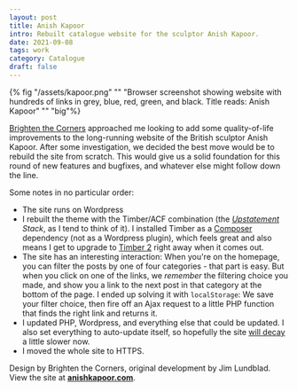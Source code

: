 ```yaml
---
layout: post
title: Anish Kapoor
intro: Rebuilt catalogue website for the sculptor Anish Kapoor.
date: 2021-09-08
tags: work
category: Catalogue
draft: false
---
```


{% fig "/assets/kapoor.png" "" "Browser screenshot showing website with hundreds of links in grey, blue, red, green, and black. Title reads: Anish Kapoor" "" "big"%}

[Brighten the Corners](https://brightenthecorners.com/) approached me looking to add some quality-of-life improvements to the long-running website of the British sculptor Anish Kapoor. After some investigation, we decided the best move would be to rebuild the site from scratch. This would give us a solid foundation for this round of new features and bugfixes, and whatever else might follow down the line.

Some notes in no particular order:

- The site runs on Wordpress
- I rebuilt the theme with the Timber/ACF combination (the *[Upstatement](https://upstatement.com/) Stack*, as I tend to think of it). I installed Timber as a [Composer](https://getcomposer.org/) dependency (not as a Wordpress plugin), which feels great and also means I get to upgrade to [Timber 2](https://timber.github.io/docs/v2) right away when it comes out.
- The site has an interesting interaction: When you're on the homepage, you can filter the posts by one of four categories - that part is easy. But when you click on one of the links, we *remember* the filtering choice you made, and show you a link to the next post in that category at the bottom of the page. I ended up solving it with `localStorage`: We save your filter choice, then fire off an Ajax request to a little PHP function that finds the right link and returns it.
- I updated PHP, Wordpress, and everything else that could be updated. I also set everything to auto-update itself, so hopefully the site [will decay](https://css-tricks.com/decaying-sites/) a little slower now.
- I moved the whole site to HTTPS.

Design by Brighten the Corners, original development by Jim Lundblad. View the site at **[anishkapoor.com](https://anishkapoor.com/)**.